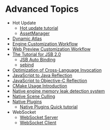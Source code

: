 # Advanced Topics

- Hot Update
    - [Hot update tutorial](hot-update.md)
    - [AssetManager](hot-update-manager.md)
- [Dynamic Atlas](dynamic-atlas.md)
- [Engine Customization Workflow](engine-customization.md)
- [Web Preview Customization Workflow](../editor/preview/browser.md)
- [The Tutorial for JSB 2.0](JSB2.0-learning.md)
    - [JSB Auto Binding](jsb-auto-binding.md)
    - [sebind](jsb-sebind.md)
- [Optimization of Cross-Language Invocation](jsb-optimizations.md)
- [JavaScript to Java Reflection](js-java-bridge.md)
- [JavaScript to Objective-C Reflection](js-oc-bridge.md)
- [CMake Usage Introduction](cmake-learning.md)
- [Native engine memory leak detection system](memory-leak-detector.md)
- [Native Scene Culling](native-scene-culling.md)
- [Native Plugins](native-plugins/brief.md)
    - [Native Plugins Quick tutorial](native-plugins/tutorial.md)
- WebSocket
    - [WebSocket Server](websocket-server.md)
    - [WebSocket Client](websocket.md)
